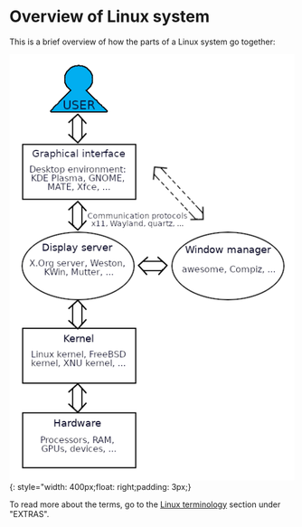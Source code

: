 # Overview of Linux system

This is a brief overview of how the parts of a Linux system go together: 

![how-os-diagram](images/how-os-diagram.png){: style="width: 400px;float: right;padding: 3px;}

To read more about the terms, go to the [Linux terminology](linux-terms) section under "EXTRAS". 
